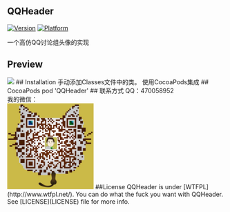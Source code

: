 ## QQHeader
[![Version](https://img.shields.io/cocoapods/v/QQHeader.svg?style=flat)](http://cocoapods.org/pods/QQHeader)
[![Platform](https://img.shields.io/cocoapods/p/QQHeader.svg?style=flat)](http://cocoapods.org/pods/QQHeader)

一个高仿QQ讨论组头像的实现
## Preview
<img src="https://raw.githubusercontent.com/itlijunjie/QQHeader/master/ScreenShot.png" width="320px">
## Installation
手动添加Classes文件中的类。
使用CocoaPods集成
## CocoaPods
pod 'QQHeader'
## 联系方式
QQ：470058952</br>
我的微信：</br>
<img src="https://raw.githubusercontent.com/itlijunjie/image/master/微信.png" width="200px">
##License
QQHeader is under [WTFPL](http://www.wtfpl.net/). You can do what the fuck you want with QQHeader. See [LICENSE](LICENSE) file for more info.